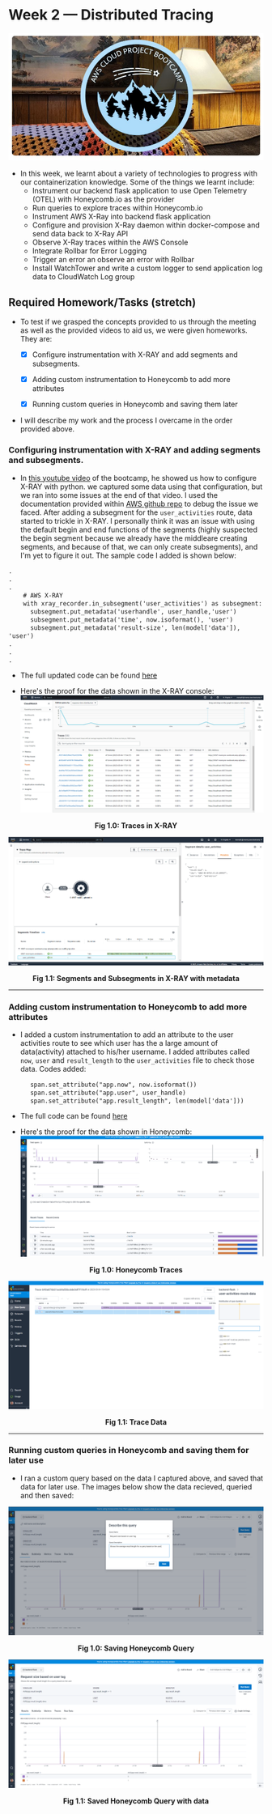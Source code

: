 # Week 2 — Distributed Tracing
![Conceptual Diagram (Napkin)](assets/AWS-Bootcamp_Banner.jpg)
- In this week, we learnt about a variety of technologies to progress with our containerization knowledge. Some of the things we learnt include: 
    * Instrument our backend flask application to use Open Telemetry (OTEL) with Honeycomb.io as the provider
    * Run queries to explore traces within Honeycomb.io
    * Instrument AWS X-Ray into backend flask application
    * Configure and provision X-Ray daemon within docker-compose and send data back to X-Ray API
    * Observe X-Ray traces within the AWS Console
    * Integrate Rollbar for Error Logging
    * Trigger an error an observe an error with Rollbar
    * Install WatchTower and write a custom logger to send application log data to CloudWatch Log group

## Required Homework/Tasks (stretch)
- To test if we grasped the concepts provided to us through the meeting as well as the provided videos to aid us, we were given homeworks. They are:
    - [X] Configure instrumentation with X-RAY and add segments and subsegments.
    - [X] Adding custom instrumentation to Honeycomb to add more attributes
    - [X] Running custom queries in Honeycomb and saving them later


- I will describe my work and the process I overcame in the order provided above.

### Configuring instrumentation with X-RAY and adding segments and subsegments.
- In [this youtube video](https://www.youtube.com/watch?v=n2DTsuBrD_A&list=PLBfufR7vyJJ7k25byhRXJldB5AiwgNnWv&index=32) of the bootcamp, he showed us how to configure X-RAY with python. we captured some data using that configuration, but we ran into some issues at the end of that video. I used the documentation provided within [AWS github repo](https://github.com/aws/aws-xray-sdk-python) to debug the issue we faced. After adding a subsegment for the `user_activities` route, data started to trickle in X-RAY. I personally think it was an issue with using the default begin and end functions of the segments (highly suspected the begin segment because we already have the middleare creating segments, and because of that, we can only create subsegments), and I'm yet to figure it out. The sample code I added is shown below:
```
.
.
.
    # AWS X-RAY
    with xray_recorder.in_subsegment('user_activities') as subsegment:
      subsegment.put_metadata('userhandle', user_handle,'user')
      subsegment.put_metadata('time', now.isoformat(), 'user')
      subsegment.put_metadata('result-size', len(model['data']), 'user')
.
.
.
```
- The full updated code can be found [here](https://github.com/MannyNe/AWS-bootcamp/blob/week-2/backend-flask/services/user_activities.py)

- Here's the proof for the data shown in the X-RAY console:
![X-RAY Traces](assets/week-2/x-ray_trace.png)
<div align="center" style="font-weight: bold; margin-bottom:12px; padding-top:0px">Fig 1.0: Traces in X-RAY </div>

![X-RAY Trace](assets/week-2/x-ray_segments.png)
<div align="center" style="font-weight: bold; margin-bottom:12px; padding-top:0px">Fig 1.1: Segments and Subsegments in X-RAY with metadata </div>

----------------------
### Adding custom instrumentation to Honeycomb to add more attributes
- I added a custom instrumentation to add an attribute to the user activities route to see which user has the a large amount of data(activity) attached to his/her username. I added attributes called `now`, `user` and `result_length` to the `user_activities` file to check those data. Codes added: 
```
      span.set_attribute("app.now", now.isoformat())
      span.set_attribute("app.user", user_handle)
      span.set_attribute("app.result_length", len(model['data']))
```
- The full code can be found [here]()

- Here's the proof for the data shown in Honeycomb:
![X-RAY Traces](assets/week-2/honeycomb-home.png)
<div align="center" style="font-weight: bold; margin-bottom:12px; padding-top:0px">Fig 1.0: Honeycomb Traces </div>

![X-RAY Trace](assets/week-2/honeycomb-trace-data.png)
<div align="center" style="font-weight: bold; margin-bottom:12px; padding-top:0px">Fig 1.1: Trace Data </div>

------------------------

### Running custom queries in Honeycomb and saving them for later use
- I ran a custom query based on the data I captured above, and saved that data for later use. The images below show the data recieved, queried and then saved:

![Honeycomb saving query](assets/week-2/honeycomb-query-save.png)
<div align="center" style="font-weight: bold; margin-bottom:12px; padding-top:0px">Fig 1.0: Saving Honeycomb Query </div>

![Honeycomb console for queries](assets/week-2/honeycomb-query-console.png)
<div align="center" style="font-weight: bold; margin-bottom:12px; padding-top:0px">Fig 1.1: Saved Honeycomb Query with data </div>